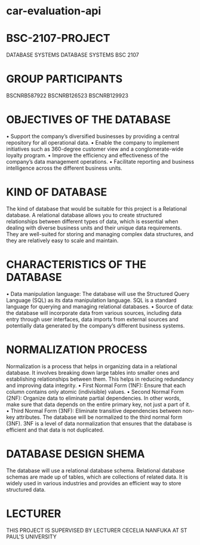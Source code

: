 # car-evaluation-api
# BSC-2107-PROJECT
DATABASE SYSTEMS
DATABASE SYSTEMS BSC 2107
# GROUP PARTICIPANTS
BSCNRB587922
BSCNRB126523
BSCNRB129923
# OBJECTIVES OF THE DATABASE
•	Support the company’s diversified businesses by providing a central repository for all operational data.
•	Enable the company to implement initiatives such as 360-degree customer view and a conglomerate-wide loyalty program.
•	Improve the efficiency and effectiveness of the company’s data management operations.
•	Facilitate reporting and business intelligence across the different business units.
# KIND OF DATABASE
The kind of database that would be suitable for this project is a Relational database. A relational database allows you to create structured relationships between different types of data, which is essential when dealing with diverse business units and their unique data requirements.
They are well-suited for storing and managing complex data structures, and they are relatively easy to scale and maintain.
# CHARACTERISTICS OF THE DATABASE
•	Data manipulation language: The database will use the Structured Query Language (SQL) as its data manipulation language. SQL is a standard language for querying and managing relational databases.
•	Source of data: the database will incorporate data from various sources, including data entry through user interfaces, data imports from external sources and potentially data generated by the company’s different business systems.
# NORMALIZATION PROCESS
Normalization is a process that helps in organizing data in a relational database. It involves breaking down large tables into smaller ones and establishing relationships between them. This helps in reducing redundancy and improving data integrity.
•	First Normal Form (1NF): Ensure that each column contains only atomic (indivisible) values.
•	Second Normal Form (2NF): Organize data to eliminate partial dependencies. In other words, make sure that data depends on the entire primary key, not just a part of it.
•	Third Normal Form (3NF): Eliminate transitive dependencies between non-key attributes.
The database will be normalized to the third normal form (3NF). 3NF is a level of data normalization that ensures that the database is efficient and that data is not duplicated.
# DATABASE DESIGN SHEMA
The database will use a relational database schema. Relational database schemas are made up of tables, which are collections of related data.
It is widely used in various industries and provides an efficient way to store structured data.
# LECTURER 
THIS PROJECT IS SUPERVISED BY LECTURER CECELIA NANFUKA AT ST PAUL'S UNIVERSITY
